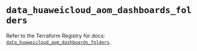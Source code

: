 # `data_huaweicloud_aom_dashboards_folders`

Refer to the Terraform Registry for docs: [`data_huaweicloud_aom_dashboards_folders`](https://registry.terraform.io/providers/huaweicloud/huaweicloud/1.71.1/docs/data-sources/aom_dashboards_folders).
